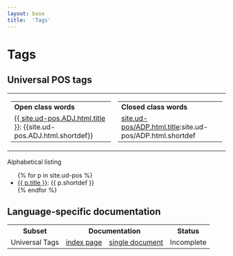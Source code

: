 ```yaml
---
layout: base
title:  'Tags'
---
```


# Tags

## Universal POS tags

<table class="typeindex">
  <tr>
    <td>
      <table class="category">
        <tr><td><b>Open class words</b></td></tr>
        <tr>
          <td><a href="ud-pos/ADJ.html">{{ site.ud-pos.ADJ.html.title }}</a>: {{site.ud-pos.ADJ.html.shortdef}}</td>
        </tr>
      </table>
    </td>
    <td>
      <table class="category">
        <tr><td colspan="3"><b>Closed class words</b></td></tr>
        <tr>
          <td><a href="ud-feat/ADP.html">site.ud-pos/ADP.html.title</a>:site.ud-pos/ADP.html.shortdef</td>
        </tr>
      </table>
    </td>
  </tr>
</table>
Alphabetical listing

<ul>
{% for p in site.ud-pos %}
  <li><a href="{{ p.url | remove_first:'/' }}">{{ p.title }}</a>: {{ p.shortdef }}</li>
{% endfor %}
</ul>

## Language-specific documentation

<table id="indextable">
<tr>
  <th>Subset</th>
  <th colspan="2">Documentation</th>
  <th>Status</th>
</tr>
<tr>
  <td class="right">Universal Tags</td>
  <td><a href="ud-pos-index.html">index page</a></td>
  <td><a href="ud-pos-all.html">single document</a></td>
  <td class="partial">Incomplete</td>
</tr>
</table>
